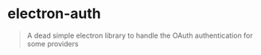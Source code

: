 # electron-auth

> A dead simple electron library to handle the OAuth authentication for some providers
